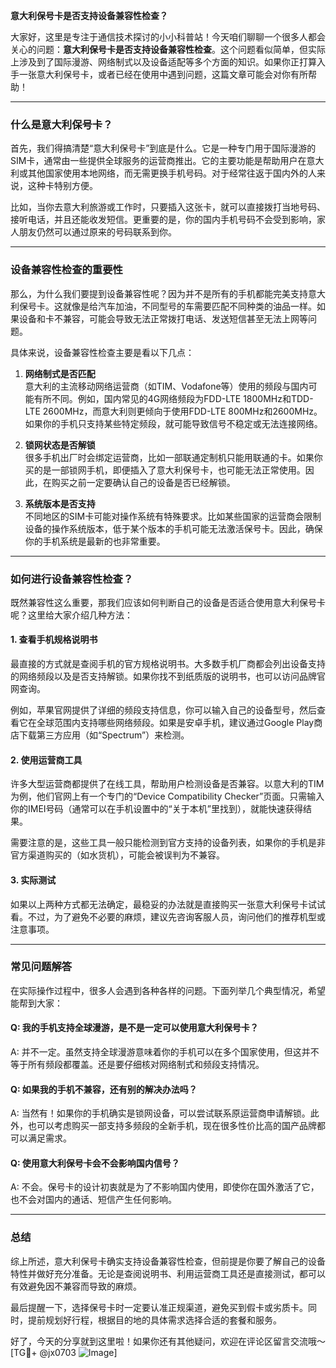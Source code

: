 **意大利保号卡是否支持设备兼容性检查？**

大家好，这里是专注于通信技术探讨的小小科普站！今天咱们聊聊一个很多人都会关心的问题：**意大利保号卡是否支持设备兼容性检查**。这个问题看似简单，但实际上涉及到了国际漫游、网络制式以及设备适配等多个方面的知识。如果你正打算入手一张意大利保号卡，或者已经在使用中遇到问题，这篇文章可能会对你有所帮助！

---

### **什么是意大利保号卡？**
首先，我们得搞清楚“意大利保号卡”到底是什么。它是一种专门用于国际漫游的SIM卡，通常由一些提供全球服务的运营商推出。它的主要功能是帮助用户在意大利或其他国家使用本地网络，而无需更换手机号码。对于经常往返于国内外的人来说，这种卡特别方便。

比如，当你去意大利旅游或工作时，只要插入这张卡，就可以直接拨打当地号码、接听电话，并且还能收发短信。更重要的是，你的国内手机号码不会受到影响，家人朋友仍然可以通过原来的号码联系到你。

---

### **设备兼容性检查的重要性**
那么，为什么我们要提到设备兼容性呢？因为并不是所有的手机都能完美支持意大利保号卡。这就像是给汽车加油，不同型号的车需要匹配不同种类的油品一样。如果设备和卡不兼容，可能会导致无法正常拨打电话、发送短信甚至无法上网等问题。

具体来说，设备兼容性检查主要是看以下几点：
1. **网络制式是否匹配**  
   意大利的主流移动网络运营商（如TIM、Vodafone等）使用的频段与国内可能有所不同。例如，国内常见的4G网络频段为FDD-LTE 1800MHz和TDD-LTE 2600MHz，而意大利则更倾向于使用FDD-LTE 800MHz和2600MHz。如果你的手机只支持某些特定频段，就可能导致信号不稳定或无法连接网络。

2. **锁网状态是否解锁**  
   很多手机出厂时会绑定运营商，比如一部联通定制机只能用联通的卡。如果你买的是一部锁网手机，即便插入了意大利保号卡，也可能无法正常使用。因此，在购买之前一定要确认自己的设备是否已经解锁。

3. **系统版本是否支持**  
   不同地区的SIM卡可能对操作系统有特殊要求。比如某些国家的运营商会限制设备的操作系统版本，低于某个版本的手机可能无法激活保号卡。因此，确保你的手机系统是最新的也非常重要。

---

### **如何进行设备兼容性检查？**
既然兼容性这么重要，那我们应该如何判断自己的设备是否适合使用意大利保号卡呢？这里给大家介绍几种方法：

#### **1. 查看手机规格说明书**
最直接的方式就是查阅手机的官方规格说明书。大多数手机厂商都会列出设备支持的网络频段以及是否支持解锁。如果你找不到纸质版的说明书，也可以访问品牌官网查询。

例如，苹果官网提供了详细的频段支持信息，你可以输入自己的设备型号，然后查看它在全球范围内支持哪些网络频段。如果是安卓手机，建议通过Google Play商店下载第三方应用（如“Spectrum”）来检测。

#### **2. 使用运营商工具**
许多大型运营商都提供了在线工具，帮助用户检测设备是否兼容。以意大利的TIM为例，他们官网上有一个专门的“Device Compatibility Checker”页面。只需输入你的IMEI号码（通常可以在手机设置中的“关于本机”里找到），就能快速获得结果。

需要注意的是，这些工具一般只能检测到官方支持的设备列表，如果你的手机是非官方渠道购买的（如水货机），可能会被误判为不兼容。

#### **3. 实际测试**
如果以上两种方式都无法确定，最稳妥的办法就是直接购买一张意大利保号卡试试看。不过，为了避免不必要的麻烦，建议先咨询客服人员，询问他们的推荐机型或注意事项。

---

### **常见问题解答**
在实际操作过程中，很多人会遇到各种各样的问题。下面列举几个典型情况，希望能帮到大家：

#### **Q: 我的手机支持全球漫游，是不是一定可以使用意大利保号卡？**
A: 并不一定。虽然支持全球漫游意味着你的手机可以在多个国家使用，但这并不等于所有频段都覆盖。还是要仔细核对网络制式和频段支持情况。

#### **Q: 如果我的手机不兼容，还有别的解决办法吗？**
A: 当然有！如果你的手机确实是锁网设备，可以尝试联系原运营商申请解锁。此外，也可以考虑购买一部支持多频段的全新手机，现在很多性价比高的国产品牌都可以满足需求。

#### **Q: 使用意大利保号卡会不会影响国内信号？**
A: 不会。保号卡的设计初衷就是为了不影响国内使用，即使你在国外激活了它，也不会对国内的通话、短信产生任何影响。

---

### **总结**
综上所述，意大利保号卡确实支持设备兼容性检查，但前提是你要了解自己的设备特性并做好充分准备。无论是查阅说明书、利用运营商工具还是直接测试，都可以有效避免因不兼容而导致的麻烦。

最后提醒一下，选择保号卡时一定要认准正规渠道，避免买到假卡或劣质卡。同时，提前规划好行程，根据目的地的具体需求选择合适的套餐和服务。

好了，今天的分享就到这里啦！如果你还有其他疑问，欢迎在评论区留言交流哦～[TG💪+ @jx0703 ![Image](https://github.com/user-attachments/assets/dbca1d08-cadb-493c-b0ec-ad6f7a83f270)]